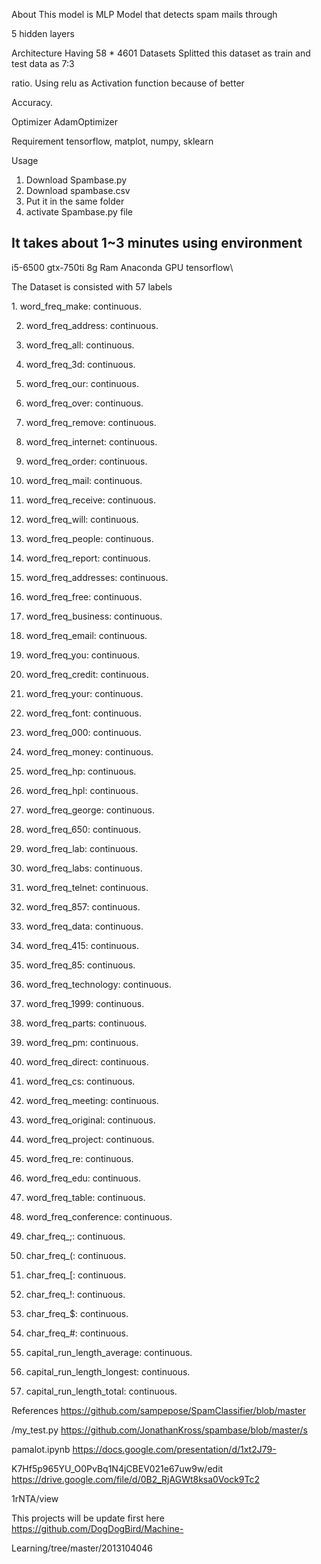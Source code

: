 About
This model is MLP Model that detects spam mails through 

5 hidden layers 

Architecture
Having 58 * 4601 Datasets
Splitted this dataset as train and test data as 7:3 

ratio.
Using relu as Activation function because of better 

Accuracy.


Optimizer
AdamOptimizer

Requirement
tensorflow, matplot, numpy, sklearn

Usage
1. Download Spambase.py
2. Download spambase.csv
3. Put it in the same folder
4. activate Spambase.py file

It takes about 1~3 minutes using
environment
---------------------------------
i5-6500
gtx-750ti
8g Ram
Anaconda GPU tensorflow\

The Dataset is consisted with 57 labels

<Dataset>
1. word_freq_make: continuous.
  
2. word_freq_address: continuous.

3. word_freq_all: continuous.

4. word_freq_3d: continuous.

5. word_freq_our: continuous.

6. word_freq_over: continuous.

7. word_freq_remove: continuous.

8. word_freq_internet: continuous.

9. word_freq_order: continuous.

10. word_freq_mail: continuous.

11. word_freq_receive: continuous.

12. word_freq_will: continuous.

13. word_freq_people: continuous.

14. word_freq_report: continuous.

15. word_freq_addresses: continuous.

16. word_freq_free: continuous.

17. word_freq_business: continuous.

18. word_freq_email: continuous.

19. word_freq_you: continuous.

20. word_freq_credit: continuous.

21. word_freq_your: continuous.

22. word_freq_font: continuous.

23. word_freq_000: continuous.

24. word_freq_money: continuous.

25. word_freq_hp: continuous.

26. word_freq_hpl: continuous.

27. word_freq_george: continuous.

28. word_freq_650: continuous.

29. word_freq_lab: continuous.

30. word_freq_labs: continuous.

31. word_freq_telnet: continuous.

32. word_freq_857: continuous.

33. word_freq_data: continuous.

34. word_freq_415: continuous.

35. word_freq_85: continuous.

36. word_freq_technology: continuous.

37. word_freq_1999: continuous.

38. word_freq_parts: continuous.

39. word_freq_pm: continuous.

40. word_freq_direct: continuous.

41. word_freq_cs: continuous.

42. word_freq_meeting: continuous.

43. word_freq_original: continuous.

44. word_freq_project: continuous.

45. word_freq_re: continuous.

46. word_freq_edu: continuous.


47. word_freq_table: continuous.

48. word_freq_conference: continuous.

49. char_freq_;: continuous.

50. char_freq_(: continuous.

51. char_freq_[: continuous.

52. char_freq_!: continuous.

53. char_freq_$: continuous.

54. char_freq_#: continuous.

55. capital_run_length_average: continuous.

56. capital_run_length_longest: continuous.

57. capital_run_length_total: continuous.


References
https://github.com/sampepose/SpamClassifier/blob/master

/my_test.py 
https://github.com/JonathanKross/spambase/blob/master/s

pamalot.ipynb
https://docs.google.com/presentation/d/1xt2J79-

K7Hf5p965YU_O0PvBq1N4jCBEV021e67uw9w/edit
https://drive.google.com/file/d/0B2_RjAGWt8ksa0Vock9Tc2

1rNTA/view

This projects will be update first here
https://github.com/DogDogBird/Machine-

Learning/tree/master/2013104046
